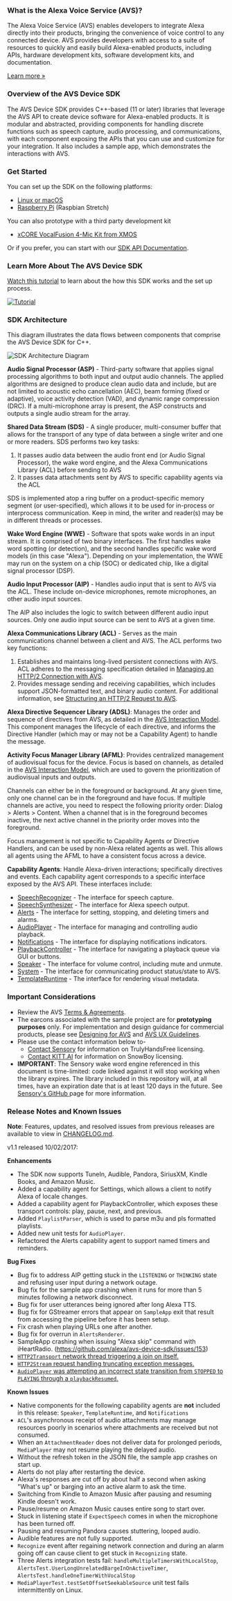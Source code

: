 ### What is the Alexa Voice Service (AVS)?

The Alexa Voice Service (AVS) enables developers to integrate Alexa directly into their products, bringing the convenience of voice control to any connected device. AVS provides developers with access to a suite of resources to quickly and easily build Alexa-enabled products, including APIs, hardware development kits, software development kits, and documentation.

[Learn more »](https://developer.amazon.com/alexa-voice-service)

### Overview of the AVS Device SDK

The AVS Device SDK provides C++-based (11 or later) libraries that leverage the AVS API to create device software for Alexa-enabled products. It is modular and abstracted, providing components for handling discrete functions such as speech capture, audio processing, and communications, with each component exposing the APIs that you can use and customize for your integration. It also includes a sample app, which demonstrates the interactions with AVS.   

### Get Started

You can set up the SDK on the following platforms:
* [Linux or macOS](https://github.com/alexa/avs-device-sdk/wiki/Linux-Quick-Start-Guide)  
* [Raspberry Pi](https://github.com/alexa/avs-device-sdk/wiki/Raspberry-Pi-Quick-Start-Guide) (Raspbian Stretch)  

You can also prototype with a third party development kit
* [xCORE VocalFusion 4-Mic Kit from XMOS](https://github.com/xmos/vocalfusion-avs-setup)

Or if you prefer, you can start with our [SDK API Documentation](https://alexa.github.io/avs-device-sdk/).

### Learn More About The AVS Device SDK

[Watch this tutorial](https://youtu.be/F5DixCPJYo8) to learn about the how this SDK works and the set up process.  

[![Tutorial](https://img.youtube.com/vi/F5DixCPJYo8/0.jpg)](https://www.youtube.com/watch?v=F5DixCPJYo8)

### SDK Architecture  

This diagram illustrates the data flows between components that comprise the AVS Device SDK for C++.

![SDK Architecture Diagram](https://m.media-amazon.com/images/G/01/mobile-apps/dex/avs/Alexa_Device_SDK_Architecture.png)

**Audio Signal Processor (ASP)** - Third-party software that applies signal processing algorithms to both input and output audio channels. The applied algorithms are designed to produce clean audio data and include, but are not limited to acoustic echo cancellation (AEC), beam forming (fixed or adaptive), voice activity detection (VAD), and dynamic range compression (DRC). If a multi-microphone array is present, the ASP constructs and outputs a single audio stream for the array.

**Shared Data Stream (SDS)** - A single producer, multi-consumer buffer that allows for the transport of any type of data between a single writer and one or more readers. SDS performs two key tasks:

1. It passes audio data between the audio front end (or Audio Signal Processor), the wake word engine, and the Alexa Communications Library (ACL) before sending to AVS  
2. It passes data attachments sent by AVS to specific capability agents via the ACL  

SDS is implemented atop a ring buffer on a product-specific memory segment (or user-specified), which allows it to be used for in-process or interprocess communication. Keep in mind, the writer and reader(s) may be in different threads or processes.

**Wake Word Engine (WWE)** - Software that spots wake words in an input stream. It is comprised of two binary interfaces. The first handles wake word spotting (or detection), and the second handles specific wake word models (in this case "Alexa"). Depending on your implementation, the WWE may run on the system on a chip (SOC) or dedicated chip, like a digital signal processor (DSP).

**Audio Input Processor (AIP)** - Handles audio input that is sent to AVS via the ACL. These include on-device microphones, remote microphones, an other audio input sources.

The AIP also includes the logic to switch between different audio input sources. Only one audio input source can be sent to AVS at a given time.

**Alexa Communications Library (ACL)** - Serves as the main communications channel between a client and AVS. The ACL performs two key functions:

1. Establishes and maintains long-lived persistent connections with AVS. ACL adheres to the messaging specification detailed in [Managing an HTTP/2 Connection with AVS](https://developer.amazon.com/public/solutions/alexa/alexa-voice-service/docs/managing-an-http-2-connection).
2. Provides message sending and receiving capabilities, which includes support JSON-formatted text, and binary audio content. For additional information, see [Structuring an HTTP/2 Request to AVS](https://developer.amazon.com/public/solutions/alexa/alexa-voice-service/docs/avs-http2-requests).

**Alexa Directive Sequencer Library (ADSL)**: Manages the order and sequence of directives from AVS, as detailed in the [AVS Interaction Model](https://developer.amazon.com/public/solutions/alexa/alexa-voice-service/reference/interaction-model#channels). This component manages the lifecycle of each directive, and informs the Directive Handler (which may or may not be a Capability Agent) to handle the message.

**Activity Focus Manager Library (AFML)**: Provides centralized management of audiovisual focus for the device. Focus is based on channels, as detailed in the [AVS Interaction Model](https://developer.amazon.com/public/solutions/alexa/alexa-voice-service/reference/interaction-model#channels), which are used to govern the prioritization of audiovisual inputs and outputs.

Channels can either be in the foreground or background. At any given time, only one channel can be in the foreground and have focus. If multiple channels are active, you need to respect the following priority order: Dialog > Alerts > Content. When a channel that is in the foreground becomes inactive, the next active channel in the priority order moves into the foreground.

Focus management is not specific to Capability Agents or Directive Handlers, and can be used by non-Alexa related agents as well. This allows all agents using the AFML to have a consistent focus across a device.

**Capability Agents**: Handle Alexa-driven interactions; specifically directives and events. Each capability agent corresponds to a specific interface exposed by the AVS API. These interfaces include:

* [SpeechRecognizer](https://developer.amazon.com/public/solutions/alexa/alexa-voice-service/reference/speechrecognizer) - The interface for speech capture.
* [SpeechSynthesizer](https://developer.amazon.com/public/solutions/alexa/alexa-voice-service/reference/speechsynthesizer) - The interface for Alexa speech output.
* [Alerts](https://developer.amazon.com/public/solutions/alexa/alexa-voice-service/reference/alerts) - The interface for setting, stopping, and deleting timers and alarms.
* [AudioPlayer](https://developer.amazon.com/public/solutions/alexa/alexa-voice-service/reference/audioplayer) - The interface for managing and controlling audio playback.  
* [Notifications](https://developer.amazon.com/public/solutions/alexa/alexa-voice-service/reference/notifications) - The interface for displaying notifications indicators.
* [PlaybackController](https://developer.amazon.com/public/solutions/alexa/alexa-voice-service/reference/playbackcontroller) - The interface for navigating a playback queue via GUI or buttons.
* [Speaker](https://developer.amazon.com/public/solutions/alexa/alexa-voice-service/reference/speaker) - The interface for volume control, including mute and unmute.
* [System](https://developer.amazon.com/public/solutions/alexa/alexa-voice-service/reference/system) - The interface for communicating product status/state to AVS.  
* [TemplateRuntime](https://developer.amazon.com/public/solutions/alexa/alexa-voice-service/reference/templateruntime) - The interface for rendering visual metadata.  

### Important Considerations

* Review the AVS [Terms & Agreements](https://developer.amazon.com/public/solutions/alexa/alexa-voice-service/support/terms-and-agreements).
* The earcons associated with the sample project are for **prototyping purposes** only. For implementation and design guidance for commercial products, please see [Designing for AVS](https://developer.amazon.com/public/solutions/alexa/alexa-voice-service/content/designing-for-the-alexa-voice-service) and [AVS UX Guidelines](https://developer.amazon.com/public/solutions/alexa/alexa-voice-service/content/alexa-voice-service-ux-design-guidelines).
* Please use the contact information below to-
  * [Contact Sensory](http://www.sensory.com/support/contact/us-sales/) for information on TrulyHandsFree licensing.
  * [Contact KITT.AI](mailto:snowboy@kitt.ai) for information on SnowBoy licensing.
* **IMPORTANT**: The Sensory wake word engine referenced in this document is time-limited: code linked against it will stop working when the library expires. The library included in this repository will, at all times, have an expiration date that is at least 120 days in the future. See [Sensory's GitHub ](https://github.com/Sensory/alexa-rpi#license)page for more information.


### Release Notes and Known Issues

**Note**: Features, updates, and resolved issues from previous releases are available to view in [CHANGELOG.md](https://github.com/alexa/alexa-client-sdk/blob/master/CHANGELOG.md).

v1.1 released 10/02/2017:  

**Enhancements**

* The SDK now supports TuneIn, Audible, Pandora, SiriusXM, Kindle Books, and Amazon Music.
* Added a capability agent for Settings, which allows a client to notify Alexa of locale changes.
* Added a capability agent for PlaybackController, which exposes these transport controls: play, pause, next, and previous.
* Added `PlaylistParser`, which is used to parse m3u and pls formatted playlists.
* Added new unit tests for `AudioPlayer`.
* Refactored the Alerts capability agent to support named timers and reminders.  

**Bug Fixes**  

* Bug fix to address AIP getting stuck in the `LISTENING` or `THINKING` state and refusing user input during a network outage.   
* Bug fix for the sample app crashing when it runs for more than 5 minutes following a network disconnect.  
* Bug fix for user utterances being ignored after long Alexa TTS.  
* Bug fix for GStreamer errors that appear on `SampleApp` exit that result from accessing the pipeline before it has been setup.  
* Fix crash when playing URLs one after another.  
* Bug fix for overrun in `AlertsRenderer`.
* SampleApp crashing when issuing "Alexa skip" command with iHeartRadio. (https://github.com/alexa/avs-device-sdk/issues/153)
* [`HTTP2Transport` network thread triggering a join on itself.](https://github.com/alexa/avs-device-sdk/issues/127)
* [`HTTP2Stream` request handling truncating exception messages.](https://github.com/alexa/avs-device-sdk/issues/67)
* [`AudioPlayer` was attempting an incorrect state transition from `STOPPED` to `PLAYING` through a `playbackResumed`.](https://github.com/alexa/avs-device-sdk/issues/138)


**Known Issues**

* Native components for the following capability agents are **not** included in this release: `Speaker`, `TemplateRuntime`, and `Notifications`  
* `ACL`'s asynchronous receipt of audio attachments may manage resources poorly in scenarios where attachments are received but not consumed.
* When an `AttachmentReader` does not deliver data for prolonged periods, `MediaPlayer` may not resume playing the delayed audio.
* Without the refresh token in the JSON file, the sample app crashes on start up.
* Alerts do not play after restarting the device.
* Alexa's responses are cut off by about half a second when asking "What's up" or barging into an active alarm to ask the time.
* Switching from Kindle to Amazon Music after pausing and resuming Kindle doesn't work.
* Pause/resume on Amazon Music causes entire song to start over.
* Stuck in listening state if `ExpectSpeech` comes in when the microphone has been turned off.
* Pausing and resuming Pandora causes stuttering, looped audio.
* Audible features are not fully supported.
* `Recognize` event after regaining network connection and during an alarm going off can cause client to get stuck in `Recognizing` state.
* Three Alerts integration tests fail: `handleMultipleTimersWithLocalStop`, `AlertsTest.UserLongUnrelatedBargeInOnActiveTimer`, `AlertsTest.handleOneTimerWithVocalStop`
* `MediaPlayerTest.testSetOffsetSeekableSource` unit test fails intermittently on Linux.
